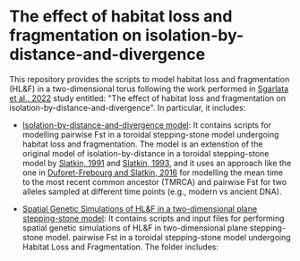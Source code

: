 # The effect of habitat loss and fragmentation on isolation-by-distance-and-divergence

This repository provides the scripts to model habitat loss and fragmentation (HL&F) in a two-dimensional torus following the work performed in [Sgarlata et al., 2022](https://www.biorxiv.org/content/10.1101/2022.10.26.513874v1) study entitled: "The effect of habitat loss and fragmentation on isolation-by-distance-and-divergence". In particular, it includes:

* [Isolation-by-distance-and-divergence model](Numerical%20Model): It contains scripts for modelling pairwise Fst in a toroidal stepping-stone model undergoing habitat loss and fragmentation. The model is an extenstion of the original model of isolation-by-distance in a toroidal stepping-stone model by [Slatkin, 1991](https://www.cambridge.org/core/journals/genetics-research/article/inbreeding-coefficients-and-coalescence-times/FCC418CBC6F021B741C83FDE6A0E7558) and [Slatkin, 1993](https://www.jstor.org/stable/2410134?origin=crossref&seq=1), and it uses an approach like the one in [Duforet-Frebourg and Slatkin, 2016](https://www.sciencedirect.com/science/article/abs/pii/S0040580915001124?via%3Dihub) for modelling the mean time to the most recent common ancestor (TMRCA) and pairwise Fst for two alleles sampled at different time points (e.g., modern vs ancient DNA).

  
* [Spatial Genetic Simulations of HL&F in a two-dimensional plane stepping-stone model](Spatial%20Simulation): It contains scripts and input files for performing spatial genetic simulations of HL&F in two-dimensional plane stepping-stone model. pairwise Fst in a toroidal stepping-stone model undergoing Habitat Loss and Fragmentation. The folder includes:
